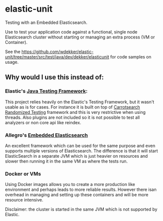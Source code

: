 # elastic-unit
Testing with an Embedded Elasticsearch. 

Use to test your application code against a functional, single node Elasticsearch cluster without starting or managing an extra process (VM or Container).

See the https://github.com/wdekker/elastic-unit/tree/master/src/test/java/dev/dekker/elasticunit for code samples on usage.

## Why would I use this instead of:

### Elastic's [Java Testing Framework](https://www.elastic.co/guide/en/elasticsearch/reference/current/testing-framework.html):
This project relies heavily on the Elastic's Testing Framework, but it wasn't usable as is for cases. For instance it is built on top of [Carrotsearch Randomized Testing](https://labs.carrotsearch.com/randomizedtesting.html) framework and this is very restrictive when using threads. Also plugins are not included so it is not possible to test all analyzers or non core api like reindex.

### Allegro's [Embedded Elasticsearch](https://github.com/allegro/embedded-elasticsearch)
An excellent framework which can be used for the same purpose and even supports multiple versions of Elasticsearch. The difference is that it will start ElasticSearch in a separate JVM which is just heavier on resources and slower then running it in the same VM as where the tests run.

### Docker or VMs
Using Docker images allows you to create a more production like environment and perhaps leads to more reliable results. However there isan overhead in managing and setting up these containers and will be more resource intensive.

Disclaimer: the cluster is started in the same JVM which is not supported by Elastic.

